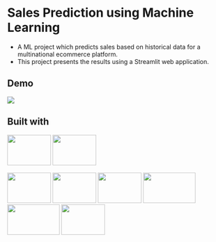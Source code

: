 
# Sales Prediction using Machine Learning

- A ML project which predicts sales based on historical data for a multinational ecommerce platform.
- This project presents the results using a Streamlit web application. 


## Demo

![](https://github.com/alexanic25/Sales-Prediction-using-Machine-Learning/blob/main/sales.gif)

## Built with 

<img src="https://i.imgur.com/Ihrm7vq.png" width="100" height="70"> <img src="https://i.imgur.com/YeZdNiN.png" width="100" height="70">

<img src="https://i.imgur.com/L0C7WWr.png" width="100" height="70"> <img src="https://i.imgur.com/GTEvFHW.png" width="100" height="70"> <img src="https://i.imgur.com/StKvF8t.png" width="100" height="70"> <img src="https://i.imgur.com/7jijMox.png" width="120" height="70"> <img src="https://i.imgur.com/tMw7gJW.png" width="120" height="70"> <img src="https://i.imgur.com/JBW7n57.png" width="100" height="70">
